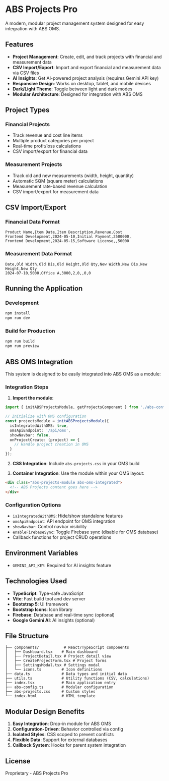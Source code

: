 # ABS Projects Pro

A modern, modular project management system designed for easy integration with ABS OMS.

## Features

- **Project Management**: Create, edit, and track projects with financial and measurement data
- **CSV Import/Export**: Import and export financial and measurement data via CSV files
- **AI Insights**: Get AI-powered project analysis (requires Gemini API key)
- **Responsive Design**: Works on desktop, tablet, and mobile devices
- **Dark/Light Theme**: Toggle between light and dark modes
- **Modular Architecture**: Designed for integration with ABS OMS

## Project Types

### Financial Projects
- Track revenue and cost line items
- Multiple product categories per project
- Real-time profit/loss calculations
- CSV import/export for financial data

### Measurement Projects
- Track old and new measurements (width, height, quantity)
- Automatic SQM (square meter) calculations
- Measurement rate-based revenue calculation
- CSV import/export for measurement data

## CSV Import/Export

### Financial Data Format
```csv
Product Name,Item Date,Item Description,Revenue,Cost
Frontend Development,2024-05-10,Initial Payment,2500000,
Frontend Development,2024-05-15,Software License,,50000
```

### Measurement Data Format
```csv
Date,Old Width,Old Dis,Old Height,Old Qty,New Width,New Dis,New Height,New Qty
2024-07-10,5000,Office A,3000,2,0,,0,0
```

## Running the Application

### Development
```bash
npm install
npm run dev
```

### Build for Production
```bash
npm run build
npm run preview
```

## ABS OMS Integration

This system is designed to be easily integrated into ABS OMS as a module:

### Integration Steps

1. **Import the module**:
```typescript
import { initABSProjectsModule, getProjectsComponent } from './abs-config';

// Initialize with OMS configuration
const projectsModule = initABSProjectsModule({
  isIntegratedWithOMS: true,
  omsApiEndpoint: '/api/oms',
  showNavbar: false,
  onProjectCreate: (project) => {
    // Handle project creation in OMS
  }
});
```

2. **CSS Integration**: Include `abs-projects.css` in your OMS build

3. **Container Integration**: Use the module within your OMS layout:
```html
<div class="abs-projects-module abs-oms-integrated">
  <!-- ABS Projects content goes here -->
</div>
```

### Configuration Options

- `isIntegratedWithOMS`: Hide/show standalone features
- `omsApiEndpoint`: API endpoint for OMS integration
- `showNavbar`: Control navbar visibility
- `enableFirebaseSync`: Toggle Firebase sync (disable for OMS database)
- Callback functions for project CRUD operations

## Environment Variables

- `GEMINI_API_KEY`: Required for AI insights feature

## Technologies Used

- **TypeScript**: Type-safe JavaScript
- **Vite**: Fast build tool and dev server
- **Bootstrap 5**: UI framework
- **Bootstrap Icons**: Icon library
- **Firebase**: Database and real-time sync (optional)
- **Google Gemini AI**: AI insights (optional)

## File Structure

```
├── components/           # React/TypeScript components
│   ├── Dashboard.tsx    # Main dashboard
│   ├── ProjectDetail.tsx # Project detail view
│   ├── CreateProjectForm.tsx # Project forms
│   ├── SettingsModal.tsx # Settings modal
│   └── icons.ts         # Icon definitions
├── data.ts              # Data types and initial data
├── utils.ts             # Utility functions (CSV, calculations)
├── index.tsx            # Main application entry
├── abs-config.ts        # Modular configuration
├── abs-projects.css     # Custom styles
└── index.html           # HTML template
```

## Modular Design Benefits

1. **Easy Integration**: Drop-in module for ABS OMS
2. **Configuration-Driven**: Behavior controlled via config
3. **Isolated Styles**: CSS scoped to prevent conflicts
4. **Flexible Data**: Support for external databases
5. **Callback System**: Hooks for parent system integration

## License

Proprietary - ABS Projects Pro